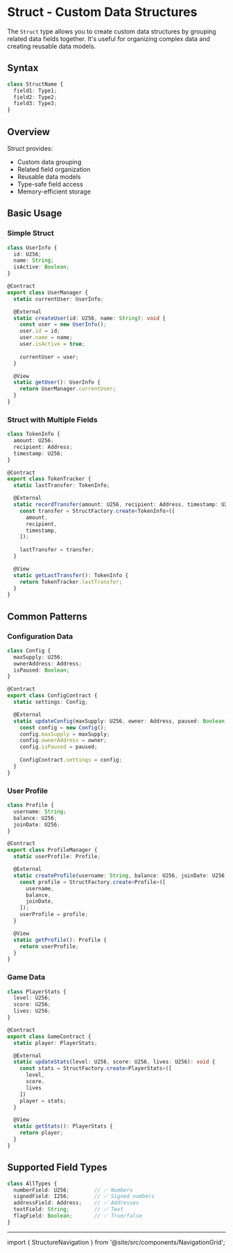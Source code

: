 # Struct - Custom Data Structures

The `Struct` type allows you to create custom data structures by grouping related data fields together. It's useful for organizing complex data and creating reusable data models.

## Syntax

```typescript
class StructName {
  field1: Type1;
  field2: Type2;
  field3: Type3;
}
```

## Overview

Struct provides:
- Custom data grouping
- Related field organization
- Reusable data models
- Type-safe field access
- Memory-efficient storage

## Basic Usage

### Simple Struct

```typescript
class UserInfo {
  id: U256;
  name: String;
  isActive: Boolean;
}

@Contract
export class UserManager {
  static currentUser: UserInfo;

  @External
  static createUser(id: U256, name: String): void {
    const user = new UserInfo();
    user.id = id;
    user.name = name;
    user.isActive = true;
    
    currentUser = user;
  }

  @View
  static getUser(): UserInfo {
    return UserManager.currentUser;
  }
}
```

### Struct with Multiple Fields

```typescript
class TokenInfo {
  amount: U256;
  recipient: Address;
  timestamp: U256;
}

@Contract
export class TokenTracker {
  static lastTransfer: TokenInfo;

  @External
  static recordTransfer(amount: U256, recipient: Address, timestamp: U256): void {
    const transfer = StructFactory.create<TokenInfo>([
      amount,
      recipient,
      timestamp,
    ]);
    
    lastTransfer = transfer;
  }

  @View
  static getLastTransfer(): TokenInfo {
    return TokenTracker.lastTransfer;
  }
}
```

## Common Patterns

### Configuration Data

```typescript
class Config {
  maxSupply: U256;
  ownerAddress: Address;
  isPaused: Boolean;
}

@Contract
export class ConfigContract {
  static settings: Config;

  @External
  static updateConfig(maxSupply: U256, owner: Address, paused: Boolean): void {
    const config = new Config();
    config.maxSupply = maxSupply;
    config.ownerAddress = owner;
    config.isPaused = paused;
    
    ConfigContract.settings = config;
  }
}
```

### User Profile

```typescript
class Profile {
  username: String;
  balance: U256;
  joinDate: U256;
}

@Contract
export class ProfileManager {
  static userProfile: Profile;

  @External
  static createProfile(username: String, balance: U256, joinDate: U256): void {
    const profile = StructFactory.create<Profile>([
      username,
      balance,
      joinDate,
    ]);
    userProfile = profile;
  }

  @View
  static getProfile(): Profile {
    return userProfile;
  }
}
```

### Game Data

```typescript
class PlayerStats {
  level: U256;
  score: U256;
  lives: U256;
}

@Contract
export class GameContract {
  static player: PlayerStats;

  @External
  static updateStats(level: U256, score: U256, lives: U256): void {
    const stats = StructFactory.create<PlayerStats>([
      level,
      score,
      lives
    ])
    player = stats;
  }

  @View
  static getStats(): PlayerStats {
    return player;
  }
}
```

## Supported Field Types

```typescript
class AllTypes {
  numberField: U256;        // ✅ Numbers
  signedField: I256;        // ✅ Signed numbers
  addressField: Address;    // ✅ Addresses
  textField: String;        // ✅ Text
  flagField: Boolean;       // ✅ True/false
}
```

---

import { StructureNavigation } from '@site/src/components/NavigationGrid';

<StructureNavigation /> 